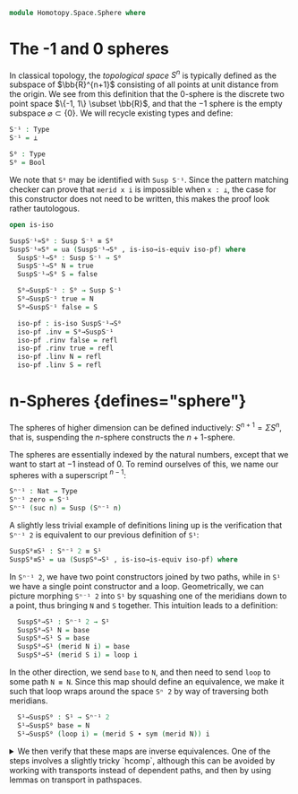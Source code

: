 <!--
```
open import 1Lab.Prelude

open import Homotopy.Space.Suspension
open import Homotopy.Space.Circle
```
-->

```agda
module Homotopy.Space.Sphere where
```

# The -1 and 0 spheres

In classical topology, the _topological space_ $S^n$ is typically
defined as the subspace of $\bb{R}^{n+1}$ consisting of all points
at unit distance from the origin. We see from this definition that the
$0$-sphere is the discrete two point space $\{-1, 1\} \subset \bb{R}$,
and that the $-1$ sphere is the empty subspace $\varnothing \subset \{0\}$.
We will recycle existing types and define:

```agda
S⁻¹ : Type
S⁻¹ = ⊥

S⁰ : Type
S⁰ = Bool
```

We note that `S⁰` may be identified with `Susp S⁻¹`. Since the pattern
matching checker can prove that `merid x i` is impossible when `x : ⊥`,
the case for this constructor does not need to be written, this makes
the proof look rather tautologous.

```agda
open is-iso

SuspS⁻¹≃S⁰ : Susp S⁻¹ ≡ S⁰
SuspS⁻¹≃S⁰ = ua (SuspS⁻¹→S⁰ , is-iso→is-equiv iso-pf) where
  SuspS⁻¹→S⁰ : Susp S⁻¹ → S⁰
  SuspS⁻¹→S⁰ N = true
  SuspS⁻¹→S⁰ S = false

  S⁰→SuspS⁻¹ : S⁰ → Susp S⁻¹
  S⁰→SuspS⁻¹ true = N
  S⁰→SuspS⁻¹ false = S

  iso-pf : is-iso SuspS⁻¹→S⁰
  iso-pf .inv = S⁰→SuspS⁻¹
  iso-pf .rinv false = refl
  iso-pf .rinv true = refl
  iso-pf .linv N = refl
  iso-pf .linv S = refl
```

# n-Spheres {defines="sphere"}

The spheres of higher dimension can be defined inductively:
$S^{n + 1} = \Sigma S^n$, that is, suspending the $n$-sphere constructs
the $n+1$-sphere.

The spheres are essentially indexed by the natural numbers, except that
we want to start at $-1$ instead of $0$. To remind ourselves of this,
we name our spheres with a superscript $^{n-1}$:

```agda
Sⁿ⁻¹ : Nat → Type
Sⁿ⁻¹ zero = S⁻¹
Sⁿ⁻¹ (suc n) = Susp (Sⁿ⁻¹ n)
```

A slightly less trivial example of definitions lining up is the verification
that `Sⁿ⁻¹ 2` is equivalent to our previous definition of `S¹`:

```agda
SuspS⁰≡S¹ : Sⁿ⁻¹ 2 ≡ S¹
SuspS⁰≡S¹ = ua (SuspS⁰→S¹ , is-iso→is-equiv iso-pf) where
```

In `Sⁿ⁻¹ 2`, we have two point constructors joined by two paths, while in
`S¹` we have a single point constructor and a loop. Geometrically, we
can picture morphing `Sⁿ⁻¹ 2` into `S¹` by squashing one of the meridians
down to a point, thus bringing `N` and `S` together. This intuition leads
to a definition:

```agda
  SuspS⁰→S¹ : Sⁿ⁻¹ 2 → S¹
  SuspS⁰→S¹ N = base
  SuspS⁰→S¹ S = base
  SuspS⁰→S¹ (merid N i) = base
  SuspS⁰→S¹ (merid S i) = loop i
```

In the other direction, we send `base` to `N`, and then need to send
`loop` to some path `N ≡ N`. Since this map should define an equivalence,
we make it such that loop wraps around the space `Sⁿ 2` by way of traversing
both meridians.

```agda
  S¹→SuspS⁰ : S¹ → Sⁿ⁻¹ 2
  S¹→SuspS⁰ base = N
  S¹→SuspS⁰ (loop i) = (merid S ∙ sym (merid N)) i
```

<details> <summary> We then verify that these maps are inverse equivalences.
One of the steps involves a slightly tricky `hcomp`, although this can be
avoided by working with transports instead of dependent paths, and then by
using lemmas on transport in pathspaces. </summary>

```agda
  iso-pf : is-iso SuspS⁰→S¹
  iso-pf .inv = S¹→SuspS⁰
  iso-pf .rinv base = refl
  iso-pf .rinv (loop i) =
    ap (λ p → p i)
      (ap SuspS⁰→S¹ (merid S ∙ sym (merid N)) ≡⟨ ap-∙ SuspS⁰→S¹ (merid S) (sym (merid N))⟩
      loop ∙ refl                             ≡⟨ ∙-idr _ ⟩
      loop                                    ∎)
  iso-pf .linv N = refl
  iso-pf .linv S = merid N
  iso-pf .linv (merid N i) j = merid N (i ∧ j)
  iso-pf .linv (merid S i) j = hcomp (∂ i ∨ ∂ j) λ where
    k (k = i0) → merid S i
    k (i = i0) → N
    k (i = i1) → merid N (j ∨ ~ k)
    k (j = i0) → ∙-filler (merid S) (sym (merid N)) k i
    k (j = i1) → merid S i
```

</details>

<!--
```agda
Sⁿ : Nat → Type∙ lzero
Sⁿ n = Sⁿ⁻¹ (suc n) , N
```
-->
